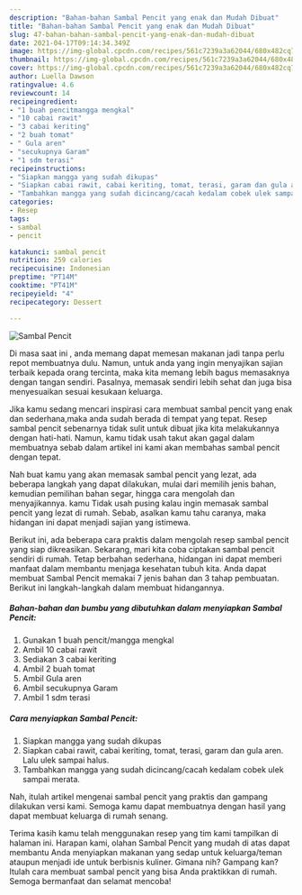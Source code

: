 ```yaml
---
description: "Bahan-bahan Sambal Pencit yang enak dan Mudah Dibuat"
title: "Bahan-bahan Sambal Pencit yang enak dan Mudah Dibuat"
slug: 47-bahan-bahan-sambal-pencit-yang-enak-dan-mudah-dibuat
date: 2021-04-17T09:14:34.349Z
image: https://img-global.cpcdn.com/recipes/561c7239a3a62044/680x482cq70/sambal-pencit-foto-resep-utama.jpg
thumbnail: https://img-global.cpcdn.com/recipes/561c7239a3a62044/680x482cq70/sambal-pencit-foto-resep-utama.jpg
cover: https://img-global.cpcdn.com/recipes/561c7239a3a62044/680x482cq70/sambal-pencit-foto-resep-utama.jpg
author: Luella Dawson
ratingvalue: 4.6
reviewcount: 14
recipeingredient:
- "1 buah pencitmangga mengkal"
- "10 cabai rawit"
- "3 cabai keriting"
- "2 buah tomat"
- " Gula aren"
- "secukupnya Garam"
- "1 sdm terasi"
recipeinstructions:
- "Siapkan mangga yang sudah dikupas"
- "Siapkan cabai rawit, cabai keriting, tomat, terasi, garam dan gula aren. Lalu ulek sampai halus."
- "Tambahkan mangga yang sudah dicincang/cacah kedalam cobek ulek sampai merata."
categories:
- Resep
tags:
- sambal
- pencit

katakunci: sambal pencit 
nutrition: 259 calories
recipecuisine: Indonesian
preptime: "PT14M"
cooktime: "PT41M"
recipeyield: "4"
recipecategory: Dessert

---
```



![Sambal Pencit](https://img-global.cpcdn.com/recipes/561c7239a3a62044/680x482cq70/sambal-pencit-foto-resep-utama.jpg)

Di masa  saat ini , anda memang dapat memesan makanan jadi tanpa perlu repot membuatnya dulu. Namun, untuk anda yang ingin menyajikan sajian terbaik kepada orang tercinta, maka kita memang lebih bagus memasaknya dengan tangan sendiri. Pasalnya, memasak sendiri lebih sehat dan juga bisa menyesuaikan sesuai kesukaan keluarga.

Jika kamu sedang mencari inspirasi cara membuat sambal pencit yang enak dan sederhana,maka anda sudah berada di tempat yang tepat. Resep sambal pencit  sebenarnya tidak sulit untuk dibuat jika kita melakukannya dengan hati-hati. Namun, kamu tidak usah takut akan gagal dalam membuatnya 
sebab dalam artikel ini kami akan membahas sambal pencit dengan tepat.  



Nah buat kamu yang akan memasak sambal pencit yang lezat, ada beberapa langkah yang dapat dilakukan, mulai dari memilih jenis bahan, kemudian pemilihan bahan segar, hingga cara mengolah dan menyajikannya. kamu Tidak usah pusing kalau ingin memasak sambal pencit yang lezat di rumah. Sebab, asalkan kamu  tahu caranya, maka hidangan ini dapat menjadi sajian yang istimewa.

Berikut ini, ada beberapa cara praktis  dalam mengolah resep sambal pencit yang siap dikreasikan. Sekarang, mari kita coba ciptakan sambal pencit sendiri di rumah. Tetap berbahan sederhana, hidangan ini dapat memberi manfaat dalam membantu menjaga kesehatan tubuh kita. Anda dapat membuat Sambal Pencit memakai 7 jenis bahan dan 3 tahap pembuatan. Berikut ini langkah-langkah dalam membuat hidangannya.

<!--inarticleads1-->

##### Bahan-bahan dan bumbu yang dibutuhkan dalam menyiapkan Sambal Pencit:

1. Gunakan 1 buah pencit/mangga mengkal
1. Ambil 10 cabai rawit
1. Sediakan 3 cabai keriting
1. Ambil 2 buah tomat
1. Ambil  Gula aren
1. Ambil secukupnya Garam
1. Ambil 1 sdm terasi




<!--inarticleads2-->

##### Cara menyiapkan Sambal Pencit:

1. Siapkan mangga yang sudah dikupas
1. Siapkan cabai rawit, cabai keriting, tomat, terasi, garam dan gula aren. Lalu ulek sampai halus.
1. Tambahkan mangga yang sudah dicincang/cacah kedalam cobek ulek sampai merata.




Nah, itulah artikel mengenai  sambal pencit  yang praktis dan gampang dilakukan versi kami. Semoga kamu dapat membuatnya dengan hasil yang dapat membuat keluarga di rumah senang. 

Terima kasih kamu telah menggunakan resep yang tim kami tampilkan di halaman ini. Harapan kami, olahan  Sambal Pencit yang mudah di atas dapat membantu Anda menyiapkan makanan yang sedap untuk keluarga/teman ataupun menjadi ide untuk berbisnis kuliner. Gimana nih? Gampang kan? Itulah cara membuat sambal pencit yang bisa Anda praktikkan di rumah. Semoga bermanfaat dan selamat mencoba!

